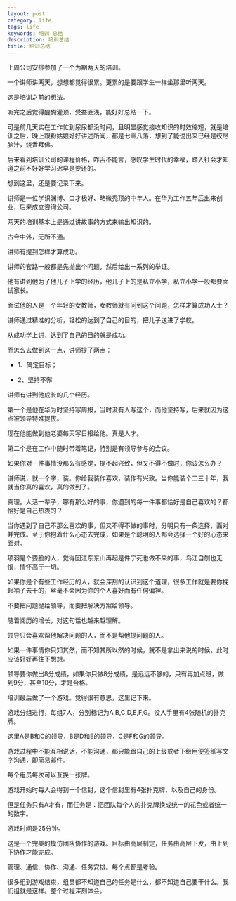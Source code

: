```yaml
---
layout: post
category: life
tags: life
keywords: 培训 总结
description: 培训总结
title: 培训总结
---
```


上周公司安排参加了一个为期两天的培训。

一个讲师讲两天，想想都觉得很累。更累的是要跟学生一样坐那里听两天。

这是培训之前的想法。

听完之后觉得醍醐灌顶，受益匪浅，能好好总结一下。

可是前几天实在工作忙到尿尿都没时间，且明显感觉接收知识的时效缩短，就是培训之后，晚上跟粉姑娘好好讲述所闻，都是七零八落，想到了能说出来已经是绞尽脑汁，烧香拜佛。

后来看到培训公司的课程价格，咋舌不能言，感叹学生时代的幸福，踏入社会才知道之前不好好学习迟早是要还的。

想到这里，还是要记录下来。

讲师是一位学识渊博、口才极好、略微秃顶的中年人。在华为工作五年后出来创业，后来成立咨询公司。

两天的培训基本上是通过讲故事的方式来输出知识的。

古今中外，无所不通。

讲师有提到怎样才算成功。

讲师的套路一般都是先抛出个问题，然后给出一系列的举证。

他有讲到他为了他儿子上学的经历，他儿子上的是私立小学，私立小学一般都要面试家长。

面试他的人是一个年轻的女教师，女教师就有问到这个问题，怎样才算成功人士？

讲师通过精准的分析，轻松的达到了自己的目的，把儿子送进了学校。

从成功学上讲，达到了自己的目的就是成功。

而怎么去做到这一点，讲师提了两点：

* 1、确定目标；

* 2、坚持不懈

讲师有讲到他成长的几个经历。

第一个是他在华为时坚持写周报，当时没有人写这个，而他坚持写，后来就因为这点被领导特殊提拔。

现在他能做到他老婆每天写日报给他。真是人才。

第二个是在工作中随时带着笔记，特别是有领导参与的会议。

如果你对一件事情没那么有感觉，提不起兴致，但又不得不做时，你该怎么办？

讲师说，就一个字，装。你给我装作喜欢，装作有兴致。当你能装个二三十年，我就当你真的喜欢，真的做到了。

真理。人活一辈子，哪有那么好的事，你遇到的每一件事都恰好是自己喜欢的？都恰好是自己热衷的？

当你遇到了自己不那么喜欢的事，但又不得不做的事时，分明只有一条选择，面对并完成。至于你抱着什么心态去完成，如果是个聪明的人都会选择一个好的心态来面对。

项羽是个要脸的人，觉得回江东东山再起是件宁死也做不来的事，乌江自刎也无恨，情怀高于一切。

如果你是个有些工作经历的人，就会深刻的认识到这个道理，很多工作就是要你挽起袖子去干的，丝毫不会因为你的个人喜好而有任何偏袒。

不要把问题抛给领导，而要把解决方案给领导。

随着阅历的增长，对这句话也越来越理解。

领导只会喜欢帮他解决问题的人，而不是帮他提问题的人。

如果一件事情你只知其然，而不知其所以然的时候，就不是拿出来说的时候，此时应该好好再往下想想。

领导要你做出8分成绩，如果你只做8分成绩，是远远不够的，只有再加点班，做到9分，甚至10分，才是合格。

培训最后做了一个游戏。觉得很有意思，这里记下来。

游戏分组进行，每组7人，分别标记为A,B,C,D,E,F,G。没人手里有4张随机的扑克牌。

这里A是B和C的领导，B是D和E的领导，C是F和G的领导。

游戏过程中不能互相说话，不能沟通，都只能跟自己的上级或者下级用便签纸写文字沟通，即简易邮件。

每个组员每次可以互换一张牌。

游戏开始时每人会得到一个信封，这个信封里有4张扑克牌，以及自己的身份。

但是任务只有A才有，而任务是：把团队每个人的扑克牌换成统一的花色或者统一的数字。

游戏时间是25分钟。

这是一个完美的模仿团队协作的游戏。目标由高层制定，任务由高层下发，由上到下协作才能完成。

管理、通信、协作、沟通、任务安排。每个点都是考验。

很多组到游戏结束，组员都不知道自己的任务是什么，都不知道自己要干什么。我们组就是这样。整个过程深刻体会。



